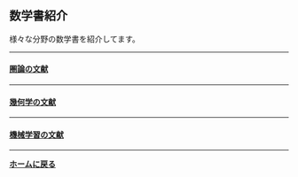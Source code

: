 <script type="text/x-mathjax-config">
MathJax.Hub.Config({
  tex2jax: {
    inlineMath: [['$','$'], ['\\(','\\)']],
    processEscapes: true
  },
  CommonHTML: { matchFontHeight: false },
  displayAlign: "left",
  displayIndent: "2em"
});
</script>
<script async src="https://cdnjs.cloudflare.com/ajax/libs/mathjax/2.7.0/MathJax.js?config=TeX-AMS_CHTML"></script>


## **数学書紹介**
様々な分野の数学書を紹介してます。



---
#### [圏論の文献](/posts/20190915)



---
#### [幾何学の文献](/posts/20190731)



---
#### [機械学習の文献](/posts/20190506)


---

**[ホームに戻る](/index)**